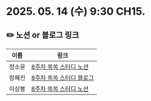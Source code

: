 # 2025. 05. 14 (수) 9:30 CH15.

## ✏️ 노션 or 블로그 링크

| 이름   | 링크                                                                                                                                                                                         |
| ------ | -------------------------------------------------------------------------------------------------------------------------------------------------------------------------------------------- |
| 정소윤 | [8주차 쏙쏙 스터디 노션](https://seemly-hill-468.notion.site/1f3378a86360805081a1efc259b37912?pvs=4) |
| 장혜진 | [8주차 쏙쏙 스터디 블로그](https://zinny-22.tistory.com/300)                                                                                                                                 |
| 이상봉 | [8주차 쏙쏙 스터디 노션](https://www.notion.so/250513-8-1f1f5e18d035805eb1fccabe8f145b8d)                                                                                                         |
